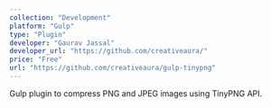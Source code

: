 ```yaml
---
collection: "Development"
platform: "Gulp"
type: "Plugin"
developer: "Gaurav Jassal"
developer_url: "https://github.com/creativeaura/"
price: "Free"
url: "https://github.com/creativeaura/gulp-tinypng"
---
```


Gulp plugin to compress PNG and JPEG images using TinyPNG API.
